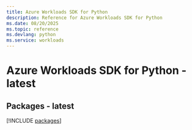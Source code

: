 ```yaml
---
title: Azure Workloads SDK for Python
description: Reference for Azure Workloads SDK for Python
ms.date: 08/20/2025
ms.topic: reference
ms.devlang: python
ms.service: workloads
---
```

# Azure Workloads SDK for Python - latest
## Packages - latest
[!INCLUDE [packages](workloads-index.md)]